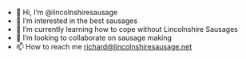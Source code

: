 - 👋 Hi, I’m @lincolnshiresausage
- 👀 I’m interested in the best sausages
- 🌱 I’m currently learning how to cope without Lincolnshire Sausages
- 💞️ I’m looking to collaborate on sausage making
- 📫 How to reach me richard@lincolnshiresausage.net

<!---
lincolnshiresausage/lincolnshiresausage is a ✨ special ✨ repository because its `README.md` (this file) appears on your GitHub profile.
You can click the Preview link to take a look at your changes.
--->
